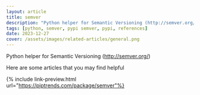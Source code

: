 ```yaml
---
layout: article
title: semver
description: "Python helper for Semantic Versioning (http://semver.org/)"
tags: [python, semver, pypi semver, pypi, references]
date: 2023-12-27
cover: /assets/images/related-articles/general.png
---
```


Python helper for Semantic Versioning (http://semver.org/)

Here are some articles that you may find helpful

{% include link-preview.html url="https://piptrends.com/package/semver"%}